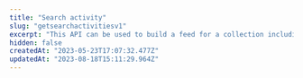 ```yaml
---
title: "Search activity"
slug: "getsearchactivitiesv1"
excerpt: "This API can be used to build a feed for a collection including sales, asks, transfers, mints, bids, cancelled bids, and cancelled asks types."
hidden: false
createdAt: "2023-05-23T17:07:32.477Z"
updatedAt: "2023-08-18T15:11:29.964Z"
---
```

